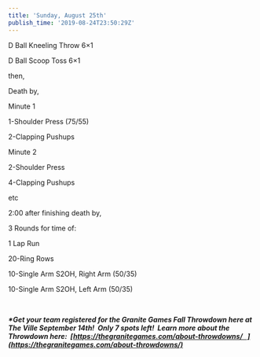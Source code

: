 ```yaml
---
title: 'Sunday, August 25th'
publish_time: '2019-08-24T23:50:29Z'
---
```


D Ball Kneeling Throw 6×1

D Ball Scoop Toss 6×1

then,

Death by,

Minute 1

1-Shoulder Press (75/55)

2-Clapping Pushups

Minute 2

2-Shoulder Press

4-Clapping Pushups

etc

2:00 after finishing death by,

3 Rounds for time of:

1 Lap Run

20-Ring Rows

10-Single Arm S2OH, Right Arm (50/35)

10-Single Arm S2OH, Left Arm (50/35)

 

***\*Get your team registered for the Granite Games Fall Throwdown here
at The Ville September 14th!  Only 7 spots left!  Learn more about the
Throwdown here:
 [https://thegranitegames.com/about-throwdowns/   ](https://thegranitegames.com/about-throwdowns/)***
